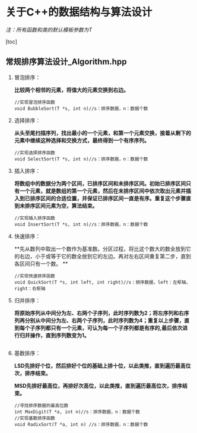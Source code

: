 # 关于C++的数据结构与算法设计

*注：所有函数和类的默认模板参数为T*

[toc]



## 常规排序算法设计_Algorithm.hpp

1. 冒泡排序：

   **比较两个相邻的元素，将值大的元素交换到右边。**

   ```
   //实现冒泡排序函数
   void BubbleSort(T *s, int n)//s：排序数据，n：数据个数
   ```

2. 选择排序：

   **从头至尾扫描序列，找出最小的一个元素，和第一个元素交换，接着从剩下的元素中继续这种选择和交换方式，最终得到一个有序序列。**

   ```
   //实现选择排序函数
   void SelectSort(T *s, int n)//s：排序数据，n：数据个数
   ```

3. 插入排序：

   **将数组中的数据分为两个区间，已排序区间和未排序区间。初始已排序区间只有一个元素，就是数组的第一个元素，然后在未排序区间中依次取出元素并插入到已排序区间的合适位置，并保证已排序区间一直是有序。重复这个步骤直到未排序区间元素为空，算法结束。**

   ```
   //实现插入排序函数
   void InsertSort(T *s, int n)//s：排序数据，n：数据个数
   ```

4. 快速排序：

   **先从数列中取出一个数作为基准数。分区过程，将比这个数大的数全放到它的右边，小于或等于它的数全放到它的左边。再对左右区间重复第二步，直到各区间只有一个数。  **

   ```
   //实现快速排序函数
   void QuickSort(T *s, int left, int right)//s：排序数据，left：左枢轴，right：右枢轴
   ```

5. 归并排序：

   **将原始序列从中间分为左、右两个子序列，此时序列数为2；将左序列和右序列再分别从中间分为左、右两个子序列，此时序列数为4；重复以上步骤，直到每个子序列都只有一个元素，可认为每一个子序列都是有序的,最后依次进行归并操作，直到序列数变为1。**

   ```
   
   ```

6. 基数排序：

   **LSD先排好个位，然后排好个位的基础上排十位，以此类推，直到遍历最高位次，排序结束。**

   **MSD先排好最高位，再排好次高位，以此类推，直到遍历最高位次，排序结束。**

   ```
   //寻找排序数据的最高位数
   int MaxDigit(T *a, int n)//s：排序数据，n：数据个数
   //实现基数排序函数
   void RadixSort(T *a, int n) //s：排序数据，n：数据个数
   ```

